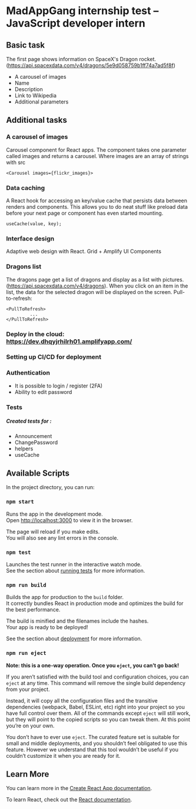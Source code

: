 # MadAppGang internship test – JavaScript developer intern

## Basic task
The first page shows information on SpaceX's Dragon rocket. (https://api.spacexdata.com/v4/dragons/5e9d058759b1ff74a7ad5f8f)
-  A carousel of images
- Name
- Description
- Link to Wikipedia
- Additional parameters
## Additional tasks
### A carousel of images
Carousel component for React apps. The component takes one parameter called images and returns a carousel. Where images are an array of strings with src
```
<Carousel images={flickr_images}>
```
### Data caching
 A React hook for accessing an key/value cache that persists data between renders and components. This allows you to do neat stuff like preload data before your next page or component has even started mounting.
```
useCache(value, key);
```
### Interface design
Adaptive web design with React. Grid + Amplify UI Components
### Dragons list
The dragons page get a list of dragons and display as a list with pictures. (https://api.spacexdata.com/v4/dragons). When you click on an item in the list, the data for the selected dragon will be displayed on the screen.
Pull-to-refresh:
```
<PullToRefresh>
         ...
</PullToRefresh>
```
### Deploy in the cloud: https://dev.dhqyjrhilrh01.amplifyapp.com/
### Setting up CI/CD for deployment
### Authentication
- It is possible to login / register (2FA)
- Ability to edit password
### Tests
##### Created tests for :
- Announcement
- ChangePassword
- helpers
- useCache

## Available Scripts

In the project directory, you can run:

### `npm start`

Runs the app in the development mode.\
Open [http://localhost:3000](http://localhost:3000) to view it in the browser.

The page will reload if you make edits.\
You will also see any lint errors in the console.

### `npm test`

Launches the test runner in the interactive watch mode.\
See the section about [running tests](https://facebook.github.io/create-react-app/docs/running-tests) for more information.

### `npm run build`

Builds the app for production to the `build` folder.\
It correctly bundles React in production mode and optimizes the build for the best performance.

The build is minified and the filenames include the hashes.\
Your app is ready to be deployed!

See the section about [deployment](https://facebook.github.io/create-react-app/docs/deployment) for more information.

### `npm run eject`

**Note: this is a one-way operation. Once you `eject`, you can’t go back!**

If you aren’t satisfied with the build tool and configuration choices, you can `eject` at any time. This command will remove the single build dependency from your project.

Instead, it will copy all the configuration files and the transitive dependencies (webpack, Babel, ESLint, etc) right into your project so you have full control over them. All of the commands except `eject` will still work, but they will point to the copied scripts so you can tweak them. At this point you’re on your own.

You don’t have to ever use `eject`. The curated feature set is suitable for small and middle deployments, and you shouldn’t feel obligated to use this feature. However we understand that this tool wouldn’t be useful if you couldn’t customize it when you are ready for it.

## Learn More

You can learn more in the [Create React App documentation](https://facebook.github.io/create-react-app/docs/getting-started).

To learn React, check out the [React documentation](https://reactjs.org/).

